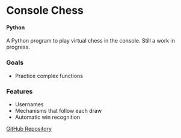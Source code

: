 # Console Chess
#### Python
A Python program to play virtual chess in the console.
Still a work in progress. 

### Goals
- Practice complex functions

### Features
- Usernames
- Mechanisms that follow each draw
- Automatic win recognition

[GitHub Repository](https://github.com/username/portfolio)
